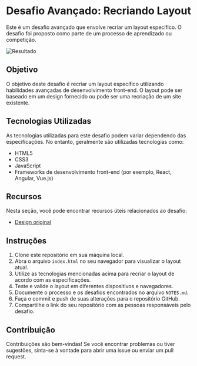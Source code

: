 # Desafio Avançado: Recriando Layout

Este é um desafio avançado que envolve recriar um layout específico. O desafio foi proposto como parte de um processo de aprendizado ou competição.

![Resultado](https://img001.prntscr.com/file/img001/M2DPqrypTumMxOF1g8U12w.png)

## Objetivo

O objetivo deste desafio é recriar um layout específico utilizando habilidades avançadas de desenvolvimento front-end. O layout pode ser baseado em um design fornecido ou pode ser uma recriação de um site existente.

## Tecnologias Utilizadas

As tecnologias utilizadas para este desafio podem variar dependendo das especificações. No entanto, geralmente são utilizadas tecnologias como:

- HTML5
- CSS3
- JavaScript
- Frameworks de desenvolvimento front-end (por exemplo, React, Angular, Vue.js)

## Recursos

Nesta seção, você pode encontrar recursos úteis relacionados ao desafio:

- [Design original](https://www.figma.com/file/cvPtcfS9MsbQSzesNswFzT/Explorer-(Copy)?type=design&node-id=16-106&mode=design&t=q352rKlXKdYm3BN5-0)

## Instruções

1. Clone este repositório em sua máquina local.
2. Abra o arquivo `index.html` no seu navegador para visualizar o layout atual.
3. Utilize as tecnologias mencionadas acima para recriar o layout de acordo com as especificações.
4. Teste e valide o layout em diferentes dispositivos e navegadores.
5. Documente o processo e os desafios encontrados no arquivo `NOTES.md`.
6. Faça o commit e push de suas alterações para o repositório GitHub.
7. Compartilhe o link do seu repositório com as pessoas responsáveis pelo desafio.

## Contribuição

Contribuições são bem-vindas! Se você encontrar problemas ou tiver sugestões, sinta-se à vontade para abrir uma issue ou enviar um pull request.
